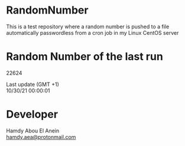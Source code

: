 # RandomNumber    
This is a test repository where a random number is pushed to a file automatically passwordless from a cron job in my Linux CentOS server    
# Random Number of the last run   
22624
      
Last update (GMT +1)    
10/30/21 00:00:01
# Developer    
Hamdy Abou El Anein   
hamdy.aea@protonmail.com
